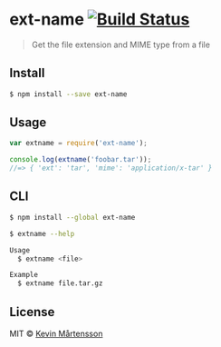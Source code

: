 # ext-name [![Build Status](http://img.shields.io/travis/kevva/ext-name.svg?style=flat)](https://travis-ci.org/kevva/ext-name)

> Get the file extension and MIME type from a file

## Install

```bash
$ npm install --save ext-name
```

## Usage

```js
var extname = require('ext-name');

console.log(extname('foobar.tar'));
//=> { 'ext': 'tar', 'mime': 'application/x-tar' }
```

## CLI

```bash
$ npm install --global ext-name
```

```bash
$ extname --help

Usage
  $ extname <file>

Example
  $ extname file.tar.gz
```

## License

MIT © [Kevin Mårtensson](https://github.com/kevva)

